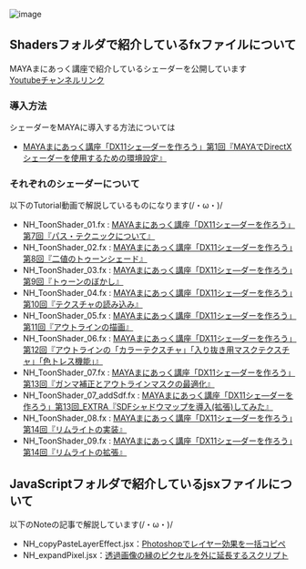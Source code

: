 ![image](https://github.com/user-attachments/assets/670bf968-8679-40f8-8f6d-4e4f06a74a97)
## Shadersフォルダで紹介しているfxファイルについて  
MAYAまにあっく講座で紹介しているシェーダーを公開しています  
[Youtubeチャンネルリンク](https://www.youtube.com/playlist?list=PLss86bgHfJVIW4_6XF0pLDlpRK61NHvpR)  
### 導入方法
シェーダーをMAYAに導入する方法については
- [MAYAまにあっく講座「DX11シェ―ダーを作ろう」第1回『MAYAでDirectXシェーダーを使用するための環境設定』](https://youtu.be/H0KloIceqjs)
### それぞれのシェーダーについて
以下のTutorial動画で解説しているものになります(/・ω・)/
- NH_ToonShader_01.fx : [MAYAまにあっく講座「DX11シェ―ダーを作ろう」第7回『パス・テクニックについて』](https://youtu.be/u982WfSel7g)  
- NH_ToonShader_02.fx : [MAYAまにあっく講座「DX11シェ―ダーを作ろう」第8回『二値のトゥーンシェード』](https://youtu.be/u982WfSel7g)  
- NH_ToonShader_03.fx : [MAYAまにあっく講座「DX11シェ―ダーを作ろう」第9回『トゥーンのぼかし』](https://youtu.be/u982WfSel7g)  
- NH_ToonShader_04.fx : [MAYAまにあっく講座「DX11シェ―ダーを作ろう」第10回『テクスチャの読み込み』](https://youtu.be/u982WfSel7g)  
- NH_ToonShader_05.fx : [MAYAまにあっく講座「DX11シェ―ダーを作ろう」第11回『アウトラインの描画』](https://youtu.be/u982WfSel7g)
- NH_ToonShader_06.fx : [MAYAまにあっく講座「DX11シェ―ダーを作ろう」第12回『アウトラインの「カラーテクスチャ」「入り抜き用マスクテクスチャ」「色トレス機能」』](https://youtu.be/31wvQq-gcc8)
- NH_ToonShader_07.fx : [MAYAまにあっく講座「DX11シェ―ダーを作ろう」第13回『ガンマ補正とアウトラインマスクの最適化』](https://youtu.be/fE9gLSWh5h8)
- NH_ToonShader_07_addSdf.fx : [MAYAまにあっく講座「DX11シェ―ダーを作ろう」第13回_EXTRA『SDFシャドウマップを導入(拡張)してみた』](https://youtu.be/GcsOKkWFYJI)
- NH_ToonShader_08.fx : [MAYAまにあっく講座「DX11シェ―ダーを作ろう」第14回『リムライトの実装』](https://youtu.be/FXX7JCbiRFU)
- NH_ToonShader_09.fx : [MAYAまにあっく講座「DX11シェ―ダーを作ろう」第14回『リムライトの拡張』]()
## JavaScriptフォルダで紹介しているjsxファイルについて  
以下のNoteの記事で解説しています(/・ω・)/
- NH_copyPasteLayerEffect.jsx：[Photoshopでレイヤー効果を一括コピペ](https://note.com/n_hougetsu/n/n390ba7cc78f9)
- NH_expandPixel.jsx：[透過画像の縁のピクセルを外に延長するスクリプト](https://note.com/n_hougetsu/n/n3a55cdfdb42d)
